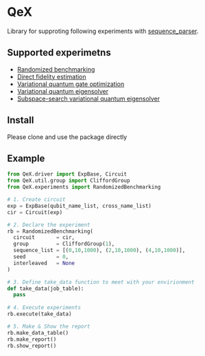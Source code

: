 # QeX

Library for supproting following experiments with [sequence_parser](https://github.com/qipe-nlab/sequence_parser).

## Supported experimetns
  - [Randomized benchmarking](https://arxiv.org/abs/0707.0963)
  - [Direct fidelity estimation](https://arxiv.org/abs/1104.4695)
  - [Variational quantum gate optimization](https://arxiv.org/abs/1810.12745)
  - [Variational quantum eigensolver](https://arxiv.org/abs/1304.3061)
  - [Subspace-search variational quantum eigensolver](https://arxiv.org/abs/1810.09434)

## Install
Please clone and use the package directly

## Example
```python
from QeX.driver import ExpBase, Circuit
from QeX.util.group import CliffordGroup
from QeX.experiments import RandomizedBenchmarking

# 1. Create circuit
exp = ExpBase(qubit_name_list, cross_name_list)
cir = Circuit(exp)

# 2. Declare the experiment
rb = RandomizedBenchmarking(
  circuit       = cir,
  group         = CliffordGroup(1),
  sequence_list = [(0,10,1000), (2,10,1000), (4,10,1000)],
  seed          = 0,
  interleaved   = None
)

# 3. Define take_data function to meet with your envirionment
def take_data(job_table):
  pass
  
# 4. Execute experiments
rb.execute(take_data)

# 5. Make & Show the report
rb.make_data_table()
rb.make_report()
rb.show_report()
```
